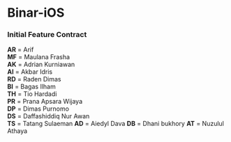# Binar-iOS

### Initial Feature Contract
**AR** = Arif  
**MF** = Maulana Frasha  
**AK** = Adrian Kurniawan  
**AI** = Akbar Idris  
**RD** = Raden Dimas  
**BI** = Bagas Ilham  
**TH** = Tio Hardadi  
**PR** = Prana Apsara Wijaya  
**DP** = Dimas Purnomo  
**DS** = Daffashiddiq Nur Awan  
**TS** = Tatang Sulaeman
**AD** = Aiedyl Dava
**DB** = Dhani bukhory
**AT** = Nuzulul Athaya
